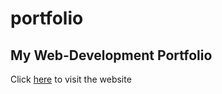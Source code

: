 # portfolio
## My Web-Development Portfolio
Click [here](https://a-leena.github.io/portfolio/) to visit the website
